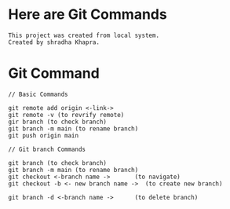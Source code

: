 # Here are Git Commands

    This project was created from local system.
    Created by shradha Khapra.

# Git Command
    // Basic Commands 

    git remote add origin <-link->
    git remote -v (to revrify remote)
    gir branch (to check branch)
    git branch -m main (to rename branch)
    git push origin main

    // Git branch Commands

    git branch (to check branch)
    git branch -m main (to rename branch)
    git checkout <-branch name ->       (to navigate)
    git checkout -b <- new branch name ->  (to create new branch)

    git branch -d <-branch name ->      (to delete branch)
